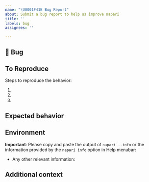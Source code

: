 ```yaml
---
name: "\U0001F41B Bug Report"
about: Submit a bug report to help us improve napari
title: ''
labels: bug
assignees: ''

---
```


## 🐛 Bug

<!-- A clear and concise description of what the bug is. -->

## To Reproduce

Steps to reproduce the behavior:

1.
2.
3.

<!-- If you have a code sample, error messages, stack traces, please provide it here as well -->

## Expected behavior

<!-- A clear and concise description of what you expected to happen. -->

## Environment

**Important**: Please copy and paste the output of `napari --info` or the information provided by the `napari info` option in Help menubar:

 - Any other relevant information:

## Additional context

<!-- Add any other context about the problem here. -->
